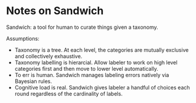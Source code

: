 # Notes on Sandwich

Sandwich: a tool for human to curate things given a taxonomy.

Assumptions:

* Taxonomy is a tree. At each level, the categories are mutually exclusive and collectively exhaustive.
* Taxonomy labelling is hierarcial. Allow labeler to work on high level categories first and then move to lower level automatically.
* To err is human. Sandwich manages labeling errors natively via Bayesian rules.
* Cognitive load is real. Sandwich gives labeler a handful of choices each round regardless of the cardinality of labels.


